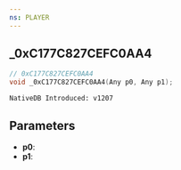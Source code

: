 ```yaml
---
ns: PLAYER
---
```

## _0xC177C827CEFC0AA4

```c
// 0xC177C827CEFC0AA4
void _0xC177C827CEFC0AA4(Any p0, Any p1);
```

```
NativeDB Introduced: v1207
```

## Parameters
* **p0**:
* **p1**:
